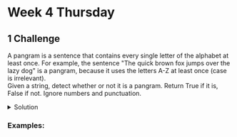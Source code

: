 # Week 4 Thursday

## 1 Challenge

A pangram is a sentence that contains every single letter of the alphabet at least once. For example, the sentence "The quick brown fox jumps over the lazy dog" is a pangram, because it uses the letters A-Z at least once (case is irrelevant).
<br>
Given a string, detect whether or not it is a pangram. Return True if it is, False if not. Ignore numbers and punctuation.




<details>
<summary>Solution</summary>
  
  ```ts
 let isPangram = (phrase: string): boolean => {
    for(let i=97; i < 123; i++){
        if(phrase.toLowerCase().indexOf(String.fromCharCode(i)) < 0) return false;
    }
    return true;
}
  
  ```  
</details>


### Examples:

```ts


```
